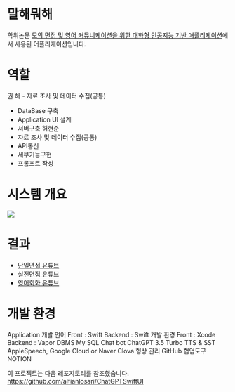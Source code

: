 # 말해뭐해
학위논문 [모의 면접 및 영어 커뮤니케이션을 위한 대화형 인공지능 기반 애플리케이션](https://gjguswns.synology.me:10003/d/s/z7NurcG31ypAkgDWF6Jy4EI2wKqJ2D6S/xc0yiL0q_WxsvL1e3zy05ZN1Tzr-pcTv-a7qAI_Q43gs)에서 사용된 어플리케이션입니다.

# 역할
권 해	-	자료 조사 및 데이터 수집(공통)          
- DataBase 구축 
-	Application UI 설계                         
- 서버구축
허현준	
-	자료 조사 및 데이터 수집(공통)          
- API통신
-	세부기능구현                                  
- 프롬프트 작성
# 시스템 개요
![](./readme/system_overview.png)

# 결과
- [단일면접 유튜브](https://youtube.com/shorts/kIc-BpS6UE4?feature=share)
- [실전면접 유튜브](https://youtu.be/Gi40UinxMEY)
- [영어회화 유튜브](https://youtu.be/XJKW4cpnrIo)

# 개발 환경
Application	개발 언어	Front : Swift
Backend : Swift
	개발 환경	Front : Xcode
Backend : Vapor
DBMS	My SQL
Chat bot	ChatGPT 3.5 Turbo
TTS & SST	AppleSpeech, Google Cloud or Naver Clova
형상 관리	GitHub
협업도구	NOTION

이 프로젝트는 다음 레포지토리를 참조했습니다.
https://github.com/alfianlosari/ChatGPTSwiftUI
